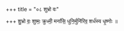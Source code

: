 +++
title = "०८ शुभ्रो वः"

+++
शु॒भ्रो वः॒ शुष्मः॒ क्रुध्मी॒ मनां॑सि॒ धुनि॒र्मुनि॑रिव॒ शर्ध॑स्य धृ॒ष्णोः ॥